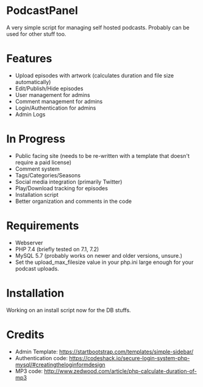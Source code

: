 # PodcastPanel
A very simple script for managing self hosted podcasts. Probably can be used for other stuff too.

# Features
- Upload episodes with artwork (calculates duration and file size automatically)
- Edit/Publish/Hide episodes
- User management for admins
- Comment management for admins
- Login/Authentication for admins
- Admin Logs

# In Progress
- Public facing site (needs to be re-written with a template that doesn't require a paid license)
- Comment system
- Tags/Categories/Seasons
- Social media integration (primarily Twitter)
- Play/Download tracking for episodes
- Installation script
- Better organization and comments in the code

# Requirements
- Webserver
- PHP 7.4 (briefly tested on 7.1, 7.2)
- MySQL 5.7 (probably works on newer and older versions, unsure.)
- Set the upload_max_filesize value in your php.ini large enough for your podcast uploads.

# Installation
Working on an install script now for the DB stuffs.

# Credits
- Admin Template: https://startbootstrap.com/templates/simple-sidebar/
- Authentication code: https://codeshack.io/secure-login-system-php-mysql/#creatingtheloginformdesign
- MP3 code: http://www.zedwood.com/article/php-calculate-duration-of-mp3